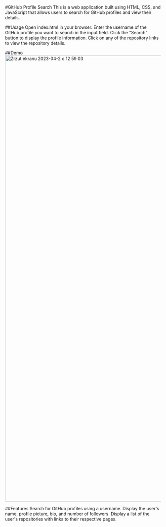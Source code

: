 #GitHub Profile Search
This is a web application built using HTML, CSS, and JavaScript that allows users to search for GitHub profiles and view their details.

##Usage
Open index.html in your browser.
Enter the username of the GitHub profile you want to search in the input field.
Click the "Search" button to display the profile information.
Click on any of the repository links to view the repository details.

##Demo
<img width="1440" alt="Zrzut ekranu 2023-04-2 o 12 59 03" src="https://user-images.githubusercontent.com/116550165/229348883-ce7cdb45-7728-4e19-aead-f9587e4a3b95.png">


##Features
Search for GitHub profiles using a username.
Display the user's name, profile picture, bio, and number of followers.
Display a list of the user's repositories with links to their respective pages.

